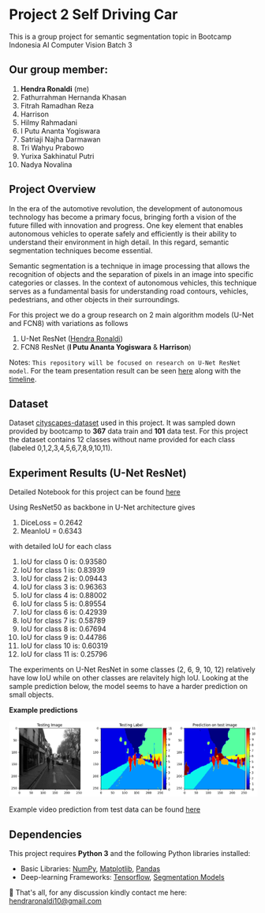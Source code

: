 # Project 2 Self Driving Car
This is a group project for semantic segmentation topic in Bootcamp Indonesia AI Computer Vision Batch 3

## Our group member:
1. **Hendra Ronaldi** (me)
2. Fathurrahman Hernanda Khasan
3. Fitrah Ramadhan Reza
4. Harrison
5. Hilmy Rahmadani
6. I Putu Ananta Yogiswara
7. Satriaji Najha Darmawan
8. Tri Wahyu Prabowo
9. Yurixa Sakhinatul Putri
10. Nadya Novalina

## Project Overview
In the era of the automotive revolution, the development of autonomous technology has become a primary focus, bringing forth a vision of the future filled with innovation and progress. One key element that enables autonomous vehicles to operate safely and efficiently is their ability to understand their environment in high detail. In this regard, semantic segmentation techniques become essential.

Semantic segmentation is a technique in image processing that allows the recognition of objects and the separation of pixels in an image into specific categories or classes. In the context of autonomous vehicles, this technique serves as a fundamental basis for understanding road contours, vehicles, pedestrians, and other objects in their surroundings.

For this project we do a group research on 2 main algorithm models (U-Net and FCN8) with variations as follows
1. U-Net ResNet ([Hendra Ronaldi](./personal/Hendra_Project_3_Cityscapes_Semantic_Segmentation.ipynb))
2. FCN8 ResNet (**I Putu Ananta Yogiswara** & **Harrison**)

Notes: 
`This repository will be focused on research on U-Net ResNet model`. For the team presentation result can be seen [here](./team/CVBD_Project_3_Self_Driving_Car_Presentation.pdf) along with the [timeline](./team/Timeline_CVBD_Project_3.xlsx).

## Dataset
Dataset [cityscapes-dataset](https://www.cityscapes-dataset.com/) used in this project. It was sampled down provided by bootcamp to **367** data train and **101** data test. For this project the dataset contains 12 classes without name provided for each class (labeled 0,1,2,3,4,5,6,7,8,9,10,11).

## Experiment Results (U-Net ResNet)
Detailed Notebook for this project can be found [here](./personal/Hendra_Project_3_Cityscapes_Semantic_Segmentation.ipynb)

Using ResNet50 as backbone in U-Net architecture gives
1. DiceLoss = 0.2642
2. MeanIoU = 0.6343

with detailed IoU for each class
1. IoU for class 0 is: 0.93580
2. IoU for class 1 is: 0.83939
3. IoU for class 2 is: 0.09443
4. IoU for class 3 is: 0.96363
5. IoU for class 4 is: 0.88002
6. IoU for class 5 is: 0.89554
7. IoU for class 6 is: 0.42939
8. IoU for class 7 is: 0.58789
9. IoU for class 8 is: 0.67694
10. IoU for class 9 is: 0.44786
11. IoU for class 10 is: 0.60319
12. IoU for class 11 is: 0.25796

The experiments on U-Net ResNet in some classes (2, 6, 9, 10, 12) relatively have low IoU while on other classes are relavitely high IoU. Looking at the sample prediction below, the model seems to have a harder prediction on small objects.

**Example predictions**

![](./assets/sample_prediction.png)


Example video prediction from test data can be found [here](./assets/test_video.mp4)

## Dependencies

This project requires **Python 3** and the following Python libraries installed:

* Basic Libraries: [NumPy](http://www.numpy.org/), [Matplotlib](http://matplotlib.org/), [Pandas](https://pandas.pydata.org/)
* Deep-learning Frameworks: [Tensorflow](https://www.tensorflow.org/), [Segmentation Models](https://github.com/qubvel/segmentation_models)

📨 That's all, for any discussion kindly contact me here: hendraronaldi10@gmail.com
